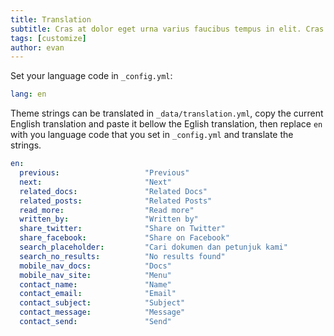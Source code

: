 ```yaml
---
title: Translation
subtitle: Cras at dolor eget urna varius faucibus tempus in elit. Cras a dui imperdiet, tempus metus quis, pharetra turpis.
tags: [customize]
author: evan
---
```


Set your language code in `_config.yml`:
```yml
lang: en
```
Theme strings can be translated in `_data/translation.yml`, copy the current English translation and paste it bellow the Eglish translation, then replace `en` with you language code that you set in `_config.yml` and translate the strings.

```yml
en:
  previous:                   "Previous"
  next:                       "Next"
  related_docs:               "Related Docs"
  related_posts:              "Related Posts"
  read_more:                  "Read more"
  written_by:                 "Written by"
  share_twitter:              "Share on Twitter"
  share_facebook:             "Share on Facebook"
  search_placeholder:         "Cari dokumen dan petunjuk kami"
  search_no_results:          "No results found"
  mobile_nav_docs:            "Docs"
  mobile_nav_site:            "Menu"
  contact_name:               "Name"
  contact_email:              "Email"
  contact_subject:            "Subject"
  contact_message:            "Message"
  contact_send:               "Send"
```